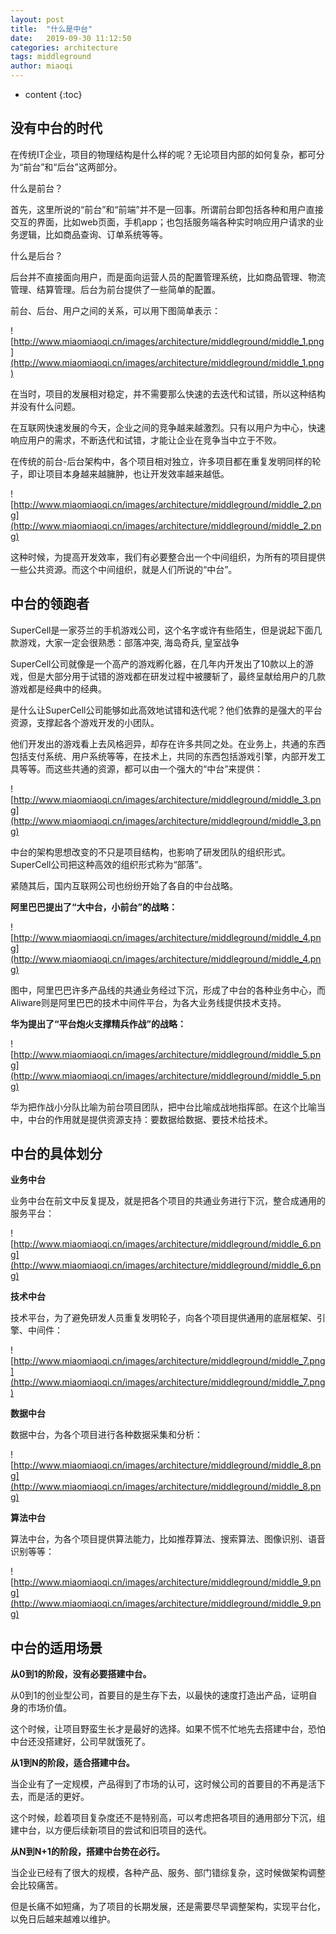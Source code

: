 ```yaml
---
layout: post
title:  "什么是中台"
date:   2019-09-30 11:12:50
categories: architecture
tags: middleground
author: miaoqi
---
```


* content
{:toc}
## 没有中台的时代

在传统IT企业，项目的物理结构是什么样的呢？无论项目内部的如何复杂，都可分为“前台”和“后台”这两部分。

什么是前台？ 

首先，这里所说的“前台”和“前端”并不是一回事。所谓前台即包括各种和用户直接交互的界面，比如web页面，手机app；也包括服务端各种实时响应用户请求的业务逻辑，比如商品查询、订单系统等等。

什么是后台？

后台并不直接面向用户，而是面向运营人员的配置管理系统，比如商品管理、物流管理、结算管理。后台为前台提供了一些简单的配置。

前台、后台、用户之间的关系，可以用下图简单表示：

![http://www.miaomiaoqi.cn/images/architecture/middleground/middle_1.png](http://www.miaomiaoqi.cn/images/architecture/middleground/middle_1.png)

在当时，项目的发展相对稳定，并不需要那么快速的去迭代和试错，所以这种结构并没有什么问题。

在互联网快速发展的今天，企业之间的竞争越来越激烈。只有以用户为中心，快速响应用户的需求，不断迭代和试错，才能让企业在竞争当中立于不败。

在传统的前台-后台架构中，各个项目相对独立，许多项目都在重复发明同样的轮子，即让项目本身越来越臃肿，也让开发效率越来越低。

![http://www.miaomiaoqi.cn/images/architecture/middleground/middle_2.png](http://www.miaomiaoqi.cn/images/architecture/middleground/middle_2.png)

这种时候，为提高开发效率，我们有必要整合出一个中间组织，为所有的项目提供一些公共资源。而这个中间组织，就是人们所说的“中台”。

## 中台的领跑者

SuperCell是一家芬兰的手机游戏公司，这个名字或许有些陌生，但是说起下面几款游戏，大家一定会很熟悉：部落冲突, 海岛奇兵, 皇室战争

SuperCell公司就像是一个高产的游戏孵化器，在几年内开发出了10款以上的游戏，但是大部分用于试错的游戏都在研发过程中被腰斩了，最终呈献给用户的几款游戏都是经典中的经典。

是什么让SuperCell公司能够如此高效地试错和迭代呢？他们依靠的是强大的平台资源，支撑起各个游戏开发的小团队。

他们开发出的游戏看上去风格迥异，却存在许多共同之处。在业务上，共通的东西包括支付系统、用户系统等等，在技术上，共同的东西包括游戏引擎，内部开发工具等等。而这些共通的资源，都可以由一个强大的“中台”来提供：

![http://www.miaomiaoqi.cn/images/architecture/middleground/middle_3.png](http://www.miaomiaoqi.cn/images/architecture/middleground/middle_3.png)

中台的架构思想改变的不只是项目结构，也影响了研发团队的组织形式。SuperCell公司把这种高效的组织形式称为“部落”。

紧随其后，国内互联网公司也纷纷开始了各自的中台战略。

**阿里巴巴提出了“大中台，小前台”的战略：**

![http://www.miaomiaoqi.cn/images/architecture/middleground/middle_4.png](http://www.miaomiaoqi.cn/images/architecture/middleground/middle_4.png)

图中，阿里巴巴许多产品线的共通业务经过下沉，形成了中台的各种业务中心，而Aliware则是阿里巴巴的技术中间件平台，为各大业务线提供技术支持。

**华为提出了“平台炮火支撑精兵作战”的战略：**

![http://www.miaomiaoqi.cn/images/architecture/middleground/middle_5.png](http://www.miaomiaoqi.cn/images/architecture/middleground/middle_5.png)

华为把作战小分队比喻为前台项目团队，把中台比喻成战地指挥部。在这个比喻当中，中台的作用就是提供资源支持：要数据给数据、要技术给技术。

## 中台的具体划分

**业务中台**

业务中台在前文中反复提及，就是把各个项目的共通业务进行下沉，整合成通用的服务平台：

![http://www.miaomiaoqi.cn/images/architecture/middleground/middle_6.png](http://www.miaomiaoqi.cn/images/architecture/middleground/middle_6.png)

**技术中台**

技术平台，为了避免研发人员重复发明轮子，向各个项目提供通用的底层框架、引擎、中间件：

![http://www.miaomiaoqi.cn/images/architecture/middleground/middle_7.png](http://www.miaomiaoqi.cn/images/architecture/middleground/middle_7.png)

**数据中台**

数据中台，为各个项目进行各种数据采集和分析：

![http://www.miaomiaoqi.cn/images/architecture/middleground/middle_8.png](http://www.miaomiaoqi.cn/images/architecture/middleground/middle_8.png)

**算法中台**

算法中台，为各个项目提供算法能力，比如推荐算法、搜索算法、图像识别、语音识别等等：

![http://www.miaomiaoqi.cn/images/architecture/middleground/middle_9.png](http://www.miaomiaoqi.cn/images/architecture/middleground/middle_9.png)

## 中台的适用场景

**从0到1的阶段，没有必要搭建中台。**

从0到1的创业型公司，首要目的是生存下去，以最快的速度打造出产品，证明自身的市场价值。

这个时候，让项目野蛮生长才是最好的选择。如果不慌不忙地先去搭建中台，恐怕中台还没搭建好，公司早就饿死了。

**从1到N的阶段，适合搭建中台。**

当企业有了一定规模，产品得到了市场的认可，这时候公司的首要目的不再是活下去，而是活的更好。

这个时候，趁着项目复杂度还不是特别高，可以考虑把各项目的通用部分下沉，组建中台，以方便后续新项目的尝试和旧项目的迭代。

**从N到N+1的阶段，搭建中台势在必行。** 

当企业已经有了很大的规模，各种产品、服务、部门错综复杂，这时候做架构调整会比较痛苦。

但是长痛不如短痛，为了项目的长期发展，还是需要尽早调整架构，实现平台化，以免日后越来越难以维护。